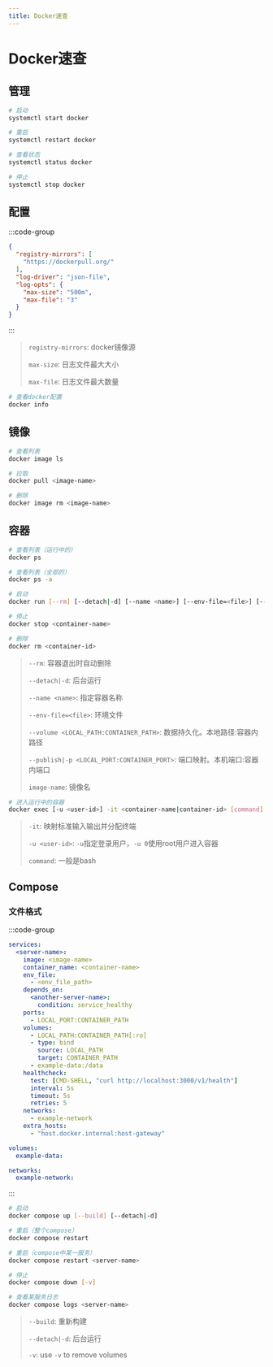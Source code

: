 ```yaml
---
title: Docker速查
---
```


# Docker速查

## 管理

```sh
# 启动
systemctl start docker

# 重启
systemctl restart docker

# 查看状态
systemctl status docker

# 停止
systemctl stop docker
```

## 配置

:::code-group

```json [/etc/docker/daemon.json]
{
  "registry-mirrors": [
    "https://dockerpull.org/"
  ],
  "log-driver": "json-file",
  "log-opts": {
    "max-size": "500m",
    "max-file": "3"
  }
}
```

:::

> `registry-mirrors`: docker镜像源
>
> `max-size`: 日志文件最大大小
>
> `max-file`: 日志文件最大数量

```sh
# 查看docker配置
docker info
```

## 镜像

```sh
# 查看列表
docker image ls

# 拉取
docker pull <image-name>

# 删除
docker image rm <image-name>
```

## 容器

```sh
# 查看列表（运行中的）
docker ps

# 查看列表（全部的）
docker ps -a

# 启动
docker run [--rm] [--detach|-d] [--name <name>] [--env-file=<file>] [--volume <LOCAL_PATH:CONTAINER_PATH>] [--publish|-p <HOST_PORT:CONTAINER_PORT>] <image-name>

# 停止
docker stop <container-name>

# 删除
docker rm <container-id>
```

> `--rm`: 容器退出时自动删除
>
> `--detach|-d`: 后台运行
>
> `--name <name>`: 指定容器名称
>
> `--env-file=<file>`: 环境文件
>
> `--volume <LOCAL_PATH:CONTAINER_PATH>`: 数据持久化。本地路径:容器内路径
>
> `--publish|-p <LOCAL_PORT:CONTAINER_PORT>`: 端口映射。本机端口:容器内端口
>
> `image-name`: 镜像名

```sh
# 进入运行中的容器
docker exec [-u <user-id>] -it <container-name|container-id> [command]
```

> `-it`: 映射标准输入输出并分配终端
>
> `-u <user-id>`: `-u`指定登录用户，`-u 0`使用root用户进入容器
>
> `command`: 一般是bash

## Compose

### 文件格式

:::code-group

```yml [docker-compose.yml]
services:
  <server-name>:
    image: <image-name>
    container_name: <container-name>
    env_file:
      - <env_file_path>
    depends_on:
      <another-server-name>:
        condition: service_healthy
    ports:
      - LOCAL_PORT:CONTAINER_PATH
    volumes:
      - LOCAL_PATH:CONTAINER_PATH[:ro]
      - type: bind
        source: LOCAL_PATH
        target: CONTAINER_PATH
      - example-data:/data
    healthcheck:
      test: [CMD-SHELL, "curl http://localhost:3000/v1/health"]
      interval: 5s
      timeout: 5s
      retries: 5
    networks:
      - example-network
    extra_hosts:
      - "host.docker.internal:host-gateway"

volumes:
  example-data:

networks:
  example-network:
```

:::

```sh
# 启动
docker compose up [--build] [--detach|-d]

# 重启（整个compose）
docker compose restart

# 重启（compose中某一服务）
docker compose restart <server-name>

# 停止
docker compose down [-v]

# 查看某服务日志
docker compose logs <server-name>
```

> `--build`: 重新构建
>
> `--detach|-d`: 后台运行
>
> `-v`: use `-v` to remove volumes
